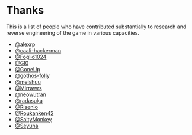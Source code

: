 # Thanks

This is a list of people who have contributed substantially to research and
reverse engineering of the game in various capacities.

* [@alexrp](https://github.com/alexrp)
* [@caali-hackerman](https://github.com/caali-hackerman)
* [@Foglio1024](https://github.com/Foglio1024)
* [@Gl0](https://github.com/Gl0)
* [@GoneUp](https://github.com/GoneUp)
* [@gothos-folly](https://github.com/gothos-folly)
* [@meishuu](https://github.com/meishuu)
* [@Mirrawrs](https://github.com/Mirrawrs)
* [@neowutran](https://github.com/neowutran)
* [@radasuka](https://github.com/radasuka)
* [@Risenio](https://github.com/Risenio)
* [@Roukanken42](https://github.com/Roukanken42)
* [@SaltyMonkey](https://github.com/SaltyMonkey)
* [@Seyuna](https://github.com/Seyuna)
